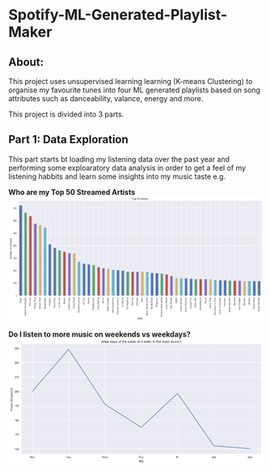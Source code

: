 # Spotify-ML-Generated-Playlist-Maker

## About:
This project uses unsupervised learning learning (K-means Clustering) to organise my favourite tunes into four ML generated playlists based on song attributes such as danceability, valance, energy and more.

This project is divided into 3 parts.

## Part 1: Data Exploration
This part starts bt loading my listening data over the past year and performing some exploaratory data analysis in order to get a feel of my listening habbits and learn some insights into my music taste e.g.

**Who are my Top 50 Streamed Artists**
![Top 50 Artists](https://github.com/Abdillahi-A/Spotify-ML-Generated-Playlist-Maker/blob/main/top50artists.png)


**Do I listen to more music on weekends vs weekdays?**
![Music by Day of Week](https://github.com/Abdillahi-A/Spotify-ML-Generated-Playlist-Maker/blob/main/hoursplayedbydayofweek.png)




